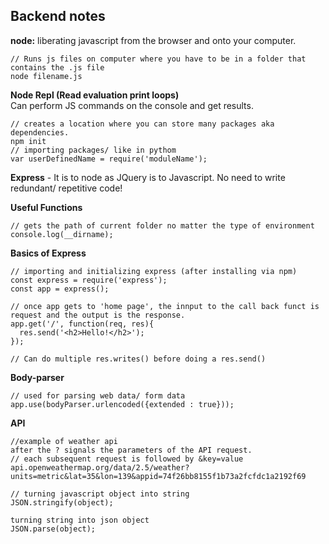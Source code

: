 ## Backend notes

__node:__ liberating javascript from the browser and onto your computer.
```
// Runs js files on computer where you have to be in a folder that contains the .js file
node filename.js
```
__Node Repl (Read evaluation print loops)__ <br> Can perform JS commands on the console and get results.
<br>
```
// creates a location where you can store many packages aka dependencies.
npm init
// importing packages/ like in pythom
var userDefinedName = require('moduleName');
```
__Express__ - It is to node as JQuery is to Javascript. No need to write redundant/ repetitive code!

__Useful Functions__
```
// gets the path of current folder no matter the type of environment
console.log(__dirname);
```
__Basics of Express__
```
// importing and initializing express (after installing via npm)
const express = require('express');
const app = express();

// once app gets to 'home page', the innput to the call back funct is request and the output is the response.
app.get('/', function(req, res){
  res.send('<h2>Hello!</h2>');
});

// Can do multiple res.writes() before doing a res.send()
```

__Body-parser__
```
// used for parsing web data/ form data
app.use(bodyParser.urlencoded({extended : true}));
```

__API__
```
//example of weather api
after the ? signals the parameters of the API request.
// each subsequent request is followed by &key=value
api.openweathermap.org/data/2.5/weather?units=metric&lat=35&lon=139&appid=74f26bb8155f1b73a2fcfdc1a2192f69
```

```
// turning javascript object into string
JSON.stringify(object);

turning string into json object
JSON.parse(object);
```
